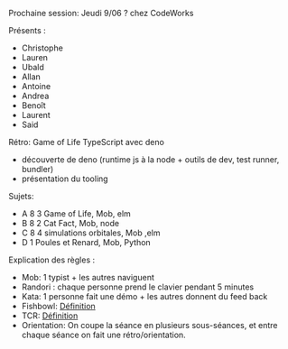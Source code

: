Prochaine session: Jeudi 9/06 ? chez CodeWorks

Présents :
- Christophe
- Lauren
- Ubald
- Allan
- Antoine
- Andrea
- Benoît
- Laurent
- Said

Rétro: Game of Life TypeScript avec deno
- découverte de deno (runtime js à la node + outils de dev, test runner, bundler)
- présentation du tooling


Sujets:
- A 8 3 Game of Life, Mob, elm
- B 8 2 Cat Fact, Mob, node 
- C 8 4 simulations orbitales, Mob ,elm
- D 1 Poules et Renard, Mob, Python

Explication des règles :
* Mob: 1 typist + les autres naviguent
* Randori : chaque personne prend le clavier pendant 5 minutes
* Kata: 1 personne fait une démo + les autres donnent du feed back
* Fishbowl: [Définition](https://en.wikipedia.org/wiki/Fishbowl_(conversation))
* TCR: [Définition](https://medium.com/@kentbeck_7670/test-commit-revert-870bbd756864)
* Orientation: On coupe la séance en plusieurs sous-séances, et entre chaque
  séance on fait une rétro/orientation.


